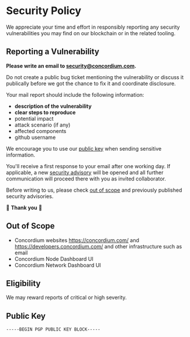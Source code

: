 # Security Policy

We appreciate your time and effort in responsibly reporting any security vulnerabilities you may find on our blockchain or in the related tooling.

## Reporting a Vulnerability

**Please write an email to <security@concordium.com>.**

Do not create a public bug ticket mentioning the vulnerability or discuss it publically before we got the chance to fix it and coordinate disclosure.

Your mail report should include the following information:
- **description of the vulnerability**
- **clear steps to reproduce**
- potential impact
- attack scenario (if any)
- affected components
- github username

We encourage you to use our [public key](#public-key) when sending sensitive information.

You'll receive a first response to your email after one working day.
If applicable, a new [security advisory](https://docs.github.com/en/code-security/security-advisories/creating-a-security-advisory) will be opened and all further communication will proceed there with you as invited collaborator.

Before writing to us, please check [out of scope](#out-of-scope) and previously published security advisories.

:pray: **Thank you** :pray:


## Out of Scope

- Concordium websites https://concordium.com/ and https://developers.concordium.com/ and other infrastructure such as email
- Concordium Node Dashboard UI
- Concordium Network Dashboard UI


## Eligibility

We may reward reports of critical or high severity.

## Public Key
```
-----BEGIN PGP PUBLIC KEY BLOCK-----
```
